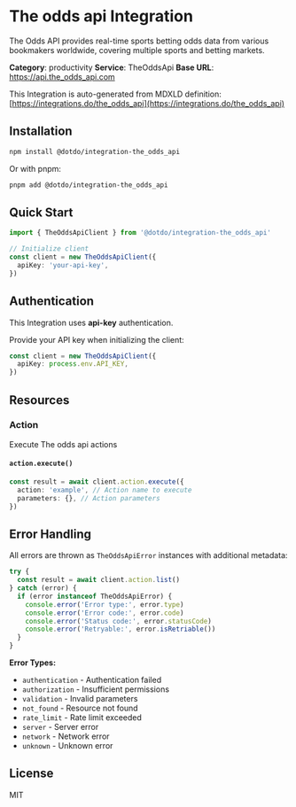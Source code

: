 # The odds api Integration

The Odds API provides real-time sports betting odds data from various bookmakers worldwide, covering multiple sports and betting markets.

**Category**: productivity
**Service**: TheOddsApi
**Base URL**: https://api.the_odds_api.com

This Integration is auto-generated from MDXLD definition: [https://integrations.do/the_odds_api](https://integrations.do/the_odds_api)

## Installation

```bash
npm install @dotdo/integration-the_odds_api
```

Or with pnpm:

```bash
pnpm add @dotdo/integration-the_odds_api
```

## Quick Start

```typescript
import { TheOddsApiClient } from '@dotdo/integration-the_odds_api'

// Initialize client
const client = new TheOddsApiClient({
  apiKey: 'your-api-key',
})
```

## Authentication

This Integration uses **api-key** authentication.

Provide your API key when initializing the client:

```typescript
const client = new TheOddsApiClient({
  apiKey: process.env.API_KEY,
})
```

## Resources

### Action

Execute The odds api actions

#### `action.execute()`

```typescript
const result = await client.action.execute({
  action: 'example', // Action name to execute
  parameters: {}, // Action parameters
})
```

## Error Handling

All errors are thrown as `TheOddsApiError` instances with additional metadata:

```typescript
try {
  const result = await client.action.list()
} catch (error) {
  if (error instanceof TheOddsApiError) {
    console.error('Error type:', error.type)
    console.error('Error code:', error.code)
    console.error('Status code:', error.statusCode)
    console.error('Retryable:', error.isRetriable())
  }
}
```

**Error Types:**

- `authentication` - Authentication failed
- `authorization` - Insufficient permissions
- `validation` - Invalid parameters
- `not_found` - Resource not found
- `rate_limit` - Rate limit exceeded
- `server` - Server error
- `network` - Network error
- `unknown` - Unknown error

## License

MIT
